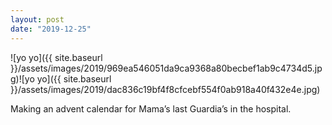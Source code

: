 ```yaml
---
layout: post
date: "2019-12-25"
---
```


![yo yo]({{ site.baseurl }}/assets/images/2019/969ea546051da9ca9368a80becbef1ab9c4734d5.jpg)![yo yo]({{ site.baseurl }}/assets/images/2019/dac836c19bf4f8cfcebf554f0ab918a40f432e4e.jpg)

Making an advent calendar for Mama’s last Guardia’s in the hospital.
